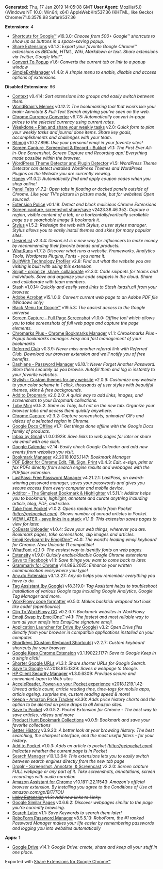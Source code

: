 **Generated:** Thu, 17 Jan 2019 14:05:08 GMT
**User Agent:** Mozilla/5.0 (Windows NT 10.0; Win64; x64) AppleWebKit/537.36 (KHTML, like Gecko) Chrome/71.0.3578.98 Safari/537.36

**Extensions:** 4

 - [Shortcuts for Google™](https://chrome.google.com/webstore/detail/baohinapilmkigilbbbcccncoljkdpnd) v19.3.0: *Choose from 500+ Google™ shortcuts to show up as buttons in a space-saving popup.*
 - [Share Extensions](https://chrome.google.com/webstore/detail/chdafcbnfkfenoeejpaeenpdamhmalhe) v0.1.2: *Export your favorite Google Chrome™ extensions as BBCode, HTML, Wiki, Markdown or text. Share extensions via Twitter, Google Mail™.*
 - [Convert To Popup](https://chrome.google.com/webstore/detail/ipbclffpmnocdigdcpmahfmdlibcggal) v1.6: *Converts the current tab or link to a popup window*
 - [SimpleExtManager](https://chrome.google.com/webstore/detail/kniehgiejgnnpgojkdhhjbgbllnfkfdk) v1.4.8: *A simple menu to enable, disable and access options of extensions.*

**Disabled Extensions:** 66
 - [Context](https://chrome.google.com/webstore/detail/aalnjolghjkkogicompabhhbbkljnlka) v0.414: *Sort extensions into groups and easily switch between them.*
 - [WorldBrain's Memex](https://chrome.google.com/webstore/detail/abkfbakhjpmblaafnpgjppbmioombali) v0.12.2: *The bookmarking tool that works like your brain: Annotate & Full-Text Search anything you've seen on the web.*
 - [Chrome Currency Converter](https://chrome.google.com/webstore/detail/anbfhidldjknonaihbalghlebaijealk) v6.7.8: *Automatically convert in-page prices to the selected currency using current rates.*
 - [Weekdone - Plan and share your weekly tasks](https://chrome.google.com/webstore/detail/bbecdibpbedkfjhgipnjgkalhedefegj) v2.0: *Quick form to plan your weekly tasks and journal done items. Share key goals, accomplishments and challenges with your team.*
 - [Bitmoji](https://chrome.google.com/webstore/detail/bfgdeiadkckfbkeigkoncpdieiiefpig) v10.27.896: *Use your personal emoji in your favorite sites!*
 - [Screen Capture, Screenshot & Record - Bukket](https://chrome.google.com/webstore/detail/bgkknpjjkdiodnjnkkabgnkfdhcokden) v1.1: *The First Ever All-in-One Screenshot, Screen Capture and Recording app! Everything made possible within the browser.*
 - [WordPress Theme Detector and Plugin Detector](https://chrome.google.com/webstore/detail/bjccepbfbikbpbgillfgicihhmpmjbjd) v1.5: *WordPress Theme Detector can detect installed WordPress Themes and WordPress Plugins on the Website you are currently viewing.*
 - [Honey](https://chrome.google.com/webstore/detail/bmnlcjabgnpnenekpadlanbbkooimhnj) v11.0.2: *Automatically find and apply coupon codes when you shop online!*
 - [Panel Tabs](https://chrome.google.com/webstore/detail/cafiainadjhopgdkmgcjiokknjkbhbha) v1.7.2: *Open tabs in floating or docked panels outside of Chrome. Like your TV’s picture in picture mode, but for websites! Open sourced.*
 - [Extension Police](https://chrome.google.com/webstore/detail/ccmccoifgmogllppkahijhkingoeapph) v0.1.18: *Detect and block malicious Chrome Extensions*
 - [Screen capture, screenshot share/save](https://chrome.google.com/webstore/detail/cjbjepchlgclmpinlbbeinajphohgfod) v2423.38.46.352: *Capture a region, visible content of a tab, or a horizontally/vertically scrollable page as a searchable image & bookmark it.*
 - [Stylus](https://chrome.google.com/webstore/detail/clngdbkpkpeebahjckkjfobafhncgmne) v1.5.2: *Redesign the web with Stylus, a user styles manager. Stylus allows you to easily install themes and skins for many popular sites.*
 - [DesireList](https://chrome.google.com/webstore/detail/cmifjccfhaadddocjkojgfhafleeafcm) v2.3.4: *DesireList is a new way for influencers to make money by recommending their favorite brands and products.*
 - [WhatRuns](https://chrome.google.com/webstore/detail/cmkdbmfndkfgebldhnkbfhlneefdaaip) v1.7.2: *Discover what runs a website. Frameworks, Analytics Tools, Wordpress Plugins, Fonts - you name it.*
 - [BuiltWith Technology Profiler](https://chrome.google.com/webstore/detail/dapjbgnjinbpoindlpdmhochffioedbn) v2.8: *Find out what the website you are visiting is built with using this extension.*
 - [Snipit - organize, share, collaborate](https://chrome.google.com/webstore/detail/dodniekpimecafnhdbfaihfgdgbihhjl) v2.3.0: *Code snippets for teams and individuals. Save and organize your code snippets in the cloud. Share and collaborate with team members.*
 - [Stash](https://chrome.google.com/webstore/detail/ebclocabgheinkhjdkjchepmohbfjbjo) v1.0.14: *Quickly and easily send links to Stash (stash.ai) from your browser.*
 - [Adobe Acrobat](https://chrome.google.com/webstore/detail/efaidnbmnnnibpcajpcglclefindmkaj) v15.1.0.6: *Convert current web page to an Adobe PDF file (Windows only)*
 - [Black Menu for Google™](https://chrome.google.com/webstore/detail/eignhdfgaldabilaaegmdfbajngjmoke) v19.5.3: *The easiest access to the Google universe*
 - [Screen Capture - Full Page Screenshot](https://chrome.google.com/webstore/detail/elfnddjgdalmkfanfebfllcmdhdibabb) v1.0.0: *Offline tool which allows you to take screenshots of full web page and capture the page elements.*
 - [Chromarks Plus - Chrome Bookmarks Manager](https://chrome.google.com/webstore/detail/enmgcoifcfalfohmfibbhiaojhafpehm) v1.1: *Chrookmarks Plus - Popup bookmarks manager. Easy and fast management of your bookmarks*
 - [Referred Club](https://chrome.google.com/webstore/detail/eomagifihldcabmecgacjbgceomaekll) v0.3.9: *Never miss another referral link with Referred Club. Download our browser extension and we'll notify you of free benefits.*
 - [Dashlane - Password Manager](https://chrome.google.com/webstore/detail/fdjamakpfbbddfjaooikfcpapjohcfmg) v6.10.1: *Never Forget Another Password. Store them securely as you browse. Autofill them and log in instantly to your favorite websites.*
 - [Stylish - Custom themes for any website](https://chrome.google.com/webstore/detail/fjnbnpbmkenffdnngjfgmeleoegfcffe) v2.0.9: *Customize any website to your color scheme in 1 click, thousands of user styles with beautiful themes, skins & free backgrounds.*
 - [Add to Dropmark](https://chrome.google.com/webstore/detail/foiapgoppijipmmgkaibacckkhbngfhp) v2.0.2.0: *A quick way to add links, images, and screenshots to your Dropmark collections.*
 - [Toby Mini](https://chrome.google.com/webstore/detail/gfdcgfhkelkdmglklfbndgopaihmoeci) v0.5.2: *Same as Toby, but not on the new tab. Organize your browser tabs and access them quickly anywhere.*
 - [Chrome Capture](https://chrome.google.com/webstore/detail/ggaabchcecdbomdcnbahdfddfikjmphe) v2.3.2: *Capture screenshots, animated GIFs and videos of a selected region in Chrome.*
 - [Google Docs Offline](https://chrome.google.com/webstore/detail/ghbmnnjooekpmoecnnnilnnbdlolhkhi) v1.7: *Get things done offline with the Google Docs family of products.*
 - [Inbox by Gmail](https://chrome.google.com/webstore/detail/gkljgfmjocfalijkgoogmfffkhmkbgol) v1.0.0.1929: *Save links to web pages for later or share via email with one click.*
 - [Google Calendar](https://chrome.google.com/webstore/detail/gmbgaklkmjakoegficnlkhebmhkjfich) v2.14: *Easily check Google Calendar and add new events from websites you visit.*
 - [Bookmark Manager](https://chrome.google.com/webstore/detail/gmlllbghnfkpflemihljekbapjopfjik) v2.2018.1025.1147: *Bookmark Manager*
 - [PDF Editor for Chrome:Edit, Fill, Sign, Print](https://chrome.google.com/webstore/detail/gphandlahdpffmccakmbngmbjnjiiahp) v0.4.3: *Edit, e-sign, print or fax PDFs directly from search engine results and webpages with the PDFfiller extension.*
 - [LastPass: Free Password Manager](https://chrome.google.com/webstore/detail/hdokiejnpimakedhajhdlcegeplioahd) v4.21.2.1: *LastPass, an award-winning password manager, saves your passwords and gives you secure access from every computer and mobile device.*
 - [Additor - The Simplest Bookmark & Highlighter](https://chrome.google.com/webstore/detail/hfllajanfnlimffhkjbondolipoimcgn) v1.5.11.1: *Additor helps you to bookmark, highlight, annotate and curate anything including article, blog, PDF, and video.*
 - [Take from Pocket](https://chrome.google.com/webstore/detail/higpiildcmkbifobkbcmigbipabnkgkd) v1.0.2: *Opens random article from Pocket (http://getpocket.com). Shows number of unread articles in Pocket.*
 - [VIEW LATER - save links in a stack](https://chrome.google.com/webstore/detail/hnolaplfoobcmgfmjphkmbjolinelpkb) v1.1.6: *This extension saves pages to view for later.*
 - [CoBeats Uploader](https://chrome.google.com/webstore/detail/ibhjeppbnamcjmncfcppmglippmpmngh) v1.0.4: *Save your web things, wherever you are. Bookmark pages, take screenshots, clip images and articles.*
 - [Emoji Keyboard by EmojiOne™](https://chrome.google.com/webstore/detail/ipdjnhgkpapgippgcgkfcbpdpcgifncb) v4.0: *The world's leading emoji keyboard for Chrome. Now Unicode 11 compatible!*
 - [WhatFont](https://chrome.google.com/webstore/detail/jabopobgcpjmedljpbcaablpmlmfcogm) v2.1.0: *The easiest way to identify fonts on web pages.*
 - [Extensity](https://chrome.google.com/webstore/detail/jjmflmamggggndanpgfnpelongoepncg) v1.9.0: *Quickly enable/disable Google Chrome extensions*
 - [Save to Facebook](https://chrome.google.com/webstore/detail/jmfikkaogpplgnfjmbjdpalkhclendgd) v1.1: *Save things you want to come back to later.*
 - [Grammarly for Chrome](https://chrome.google.com/webstore/detail/kbfnbcaeplbcioakkpcpgfkobkghlhen) v14.886.2025: *Enhance your written communication everywhere you type!*
 - [Any.do Extension](https://chrome.google.com/webstore/detail/kdadialhpiikehpdeejjeiikopddkjem) v3.1.3.27: *Any.do helps you remember everything you have to do.*
 - [Tag Assistant (by Google)](https://chrome.google.com/webstore/detail/kejbdjndbnbjgmefkgdddjlbokphdefk) v18.319.0: *Tag Assistant helps to troubleshoot installation of various Google tags including Google Analytics, Google Tag Manager and more.*
 - [WorkFlowy code formatter](https://chrome.google.com/webstore/detail/kglihipcanlbglgikjghocmbbbbkfemn) v0.5.0: *Makes backtick wrapped text look like code! {openSource}*
 - [Clip To WorkFlowy GO](https://chrome.google.com/webstore/detail/laafdmchdjolfmndgfnpfclgebopnkko) v0.2.0.7: *Bookmark websites in WorkFlowy*
 - [Emoji Swap by EmojiOne™](https://chrome.google.com/webstore/detail/laaoconppkgneoeccdehhabfiojpekoa) v4.1: *The fastest and most reliable way to turn all your emojis into EmojiOne signature emoji.*
 - [Application Launcher for Drive (by Google)](https://chrome.google.com/webstore/detail/lmjegmlicamnimmfhcmpkclmigmmcbeh) v3.2: *Open Drive files directly from your browser in compatible applications installed on your computer.*
 - [Shortkeys (Custom Keyboard Shortcuts)](https://chrome.google.com/webstore/detail/logpjaacgmcbpdkdchjiaagddngobkck) v2.2.7: *Custom keyboard shortcuts for your browser*
 - [Google Keep Chrome Extension](https://chrome.google.com/webstore/detail/lpcaedmchfhocbbapmcbpinfpgnhiddi) v3.1.19022.1177: *Save to Google Keep in a single click!*
 - [Shorter Google URLs](https://chrome.google.com/webstore/detail/lpjmhibanjbicehodjphiofpdpllahpm) v1.3.1: *Share shorter URLs for Google Search.*
 - [Save to Google](https://chrome.google.com/webstore/detail/meoeeoaohbmgbocpdpnjklmfmjjagkkf) v2.2018.815.1329: *Saves a webpage to Google.*
 - [HP Client Security Manager](https://chrome.google.com/webstore/detail/ncffjdbbodifgldkcbhmiiljfcnbgjab) v1.3.0.6309: *Provides secure and convenient logon to Web sites*
 - [AcceleReader, Power-up your Pocket experience](https://chrome.google.com/webstore/detail/ndaldjfflhocdageglcnflfanmdhgfbi) v2018.1219.1.42: *Unread article count, article reading time, time-tags for mobile apps, article ageing, surprise me, custom reading speed & more!*
 - [Keepa - Amazon Price Tracker](https://chrome.google.com/webstore/detail/neebplgakaahbhdphmkckjjcegoiijjo) v3.30: *Adds price history charts and the option to be alerted on price drops to all Amazon sites.*
 - [Save to Pocket](https://chrome.google.com/webstore/detail/niloccemoadcdkdjlinkgdfekeahmflj) v3.0.5.2: *Pocket Extension for Chrome - The best way to save articles, videos and more*
 - [Product Hunt Bookmark Collections](https://chrome.google.com/webstore/detail/oaedkejndiopbdlnpknmhknghahfajcf) v0.0.5: *Bookmark and save your favorite collections*
 - [Better History](https://chrome.google.com/webstore/detail/obciceimmggglbmelaidpjlmodcebijb) v3.9.20: *A better look at your browsing history. The best searching, the sharpest interface, and the most useful filters - for your history.*
 - [Add to Pocket](https://chrome.google.com/webstore/detail/olloendlpcoaancofdjbaabmgbhdgpad) v1.0.3: *Adds an article to pocket (http://getpocket.com). Indicates whether the current page is in Pocket*
 - [Search Manager](https://chrome.google.com/webstore/detail/ommbgnllpkjnidkcnginhlacffdcdijc) v10.1.3.94: *This extensions lets you to easily switch between search engines directly from the new tab page*
 - [Droplr - Screenshot, Annotate, & Screencast](https://chrome.google.com/webstore/detail/oncaapliomaamlbopdmhmdompfemljhm) v2.2.0: *Screen capture FULL webpage or any part of it. Take screenshots, annotations, screen recordings with audio narration.*
 - [Amazon Assistant for Chrome](https://chrome.google.com/webstore/detail/pbjikboenpfhbbejgkoklgkhjpfogcam) v10.1811.22.11543: *Amazon's official browser extension. By installing you agree to the Conditions of Use at amazon.com/gp/BIT/TOU*
 - <del>[Linky Extension](https://chrome.google.com/webstore/detail/pghdabpagojegpfplckdbnlalpgidikc) v1.3: *Add new links to Linky.*</del>
 - [Google Similar Pages](https://chrome.google.com/webstore/detail/pjnfggphgdjblhfjaphkjhfpiiekbbej) v0.6.6.2: *Discover webpages similar to the page you're currently browsing.*
 - [Search Later](https://chrome.google.com/webstore/detail/pmlokaikmdggccdncpbbfhnbdpblkoal) v1.1: *Save Keywords to search them later!*
 - [RoboForm Password Manager](https://chrome.google.com/webstore/detail/pnlccmojcmeohlpggmfnbbiapkmbliob) v8.5.5.13: *RoboForm, the #1 ranked Password Manager makes your life easier by remembering passwords and logging you into websites automatically*

**Apps:** 1
 - [Google Drive](https://chrome.google.com/webstore/detail/apdfllckaahabafndbhieahigkjlhalf) v14.1: *Google Drive: create, share and keep all your stuff in one place.*


Exported with [Share Extensions for Google Chrome™](https://chrome.google.com/webstore/detail/chdafcbnfkfenoeejpaeenpdamhmalhe)
